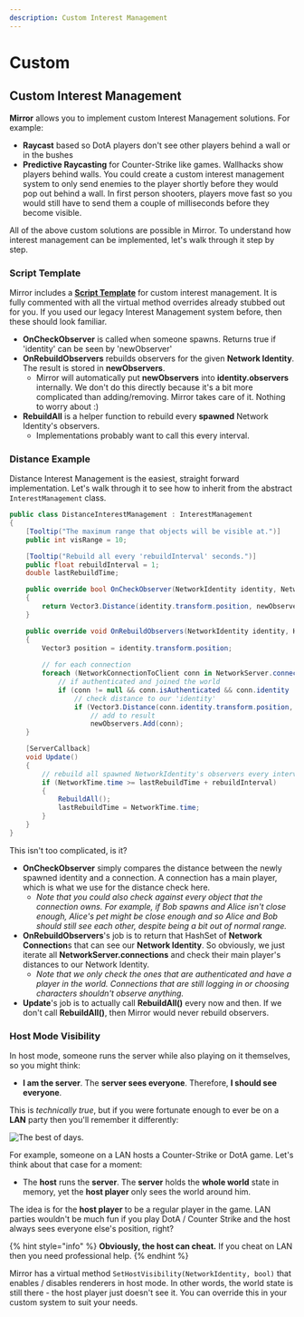 ```yaml
---
description: Custom Interest Management
---
```


# Custom

## Custom Interest Management

**Mirror** allows you to implement custom Interest Management solutions. For example:

* **Raycast** based so DotA players don't see other players behind a wall or in the bushes
* **Predictive Raycasting** for Counter-Strike like games. Wallhacks show players behind walls. You could create a custom interest management system to only send enemies to the player shortly before they would pop out behind a wall. In first person shooters, players move fast so you would still have to send them a couple of milliseconds before they become visible.&#x20;

All of the above custom solutions are possible in Mirror. To understand how interest management can be implemented, let's walk through it step by step.

### Script Template

Mirror includes a [**Script Template**](../general/script-templates.md) for custom interest management.  It is fully commented with all the virtual method overrides already stubbed out for you. If you used our legacy Interest Management system before, then these should look familiar.

* **OnCheckObserver** is called when someone spawns. Returns true if 'identity' can be seen by 'newObserver'
* **OnRebuildObservers** rebuilds observers for the given **Network Identity**. The result is stored in **newObservers**.&#x20;
  * Mirror will automatically put **newObservers** into **identity.observers** internally. We don't do this directly because it's a bit more complicated than adding/removing. Mirror takes care of it. Nothing to worry about :)
* **RebuildAll** is a helper function to rebuild every **spawned** Network Identity's observers.
  * Implementations probably want to call this every interval.

### **Distance** Example

Distance Interest Management is the easiest, straight forward implementation. Let's walk through it to see how to inherit from the abstract `InterestManagement` class.

```csharp
public class DistanceInterestManagement : InterestManagement
{
    [Tooltip("The maximum range that objects will be visible at.")]
    public int visRange = 10;

    [Tooltip("Rebuild all every 'rebuildInterval' seconds.")]
    public float rebuildInterval = 1;
    double lastRebuildTime;

    public override bool OnCheckObserver(NetworkIdentity identity, NetworkConnection newObserver)
    {
        return Vector3.Distance(identity.transform.position, newObserver.identity.transform.position) <= visRange;
    }

    public override void OnRebuildObservers(NetworkIdentity identity, HashSet<NetworkConnection> newObservers, bool initialize)
    {
        Vector3 position = identity.transform.position;
        
        // for each connection
        foreach (NetworkConnectionToClient conn in NetworkServer.connections.Values)
            // if authenticated and joined the world
            if (conn != null && conn.isAuthenticated && conn.identity != null)
                // check distance to our 'identity'
                if (Vector3.Distance(conn.identity.transform.position, position) < visRange)
                    // add to result
                    newObservers.Add(conn);
    }

    [ServerCallback]
    void Update()
    {
        // rebuild all spawned NetworkIdentity's observers every interval
        if (NetworkTime.time >= lastRebuildTime + rebuildInterval)
        {
            RebuildAll();
            lastRebuildTime = NetworkTime.time;
        }
    }
}
```

This isn't too complicated, is it?

* **OnCheckObserver** simply compares the distance between the newly spawned identity and a connection. A connection has a main player, which is what we use for the distance check here.
  * _Note that you could also check against every object that the connection owns. For example, if Bob spawns and Alice isn't close enough, Alice's pet might be close enough and so Alice and Bob should still see each other, despite being a bit out of normal range._
* **OnRebuildObservers**'s job is to return that HashSet of **Network Connection**s that can see our **Network Identity**. So obviously, we just iterate all **NetworkServer.connections** and check their main player's distances to our Network Identity.
  * _Note that we only check the ones that are authenticated and have a player in the world. Connections that are still logging in or choosing characters shouldn't observe anything._
* **Update**'s job is to actually call **RebuildAll()** every now and then. If we don't call **RebuildAll()**, then Mirror would never rebuild observers.&#x20;

### Host Mode Visibility

In host mode, someone runs the server while also playing on it themselves, so you might think:

* **I am the server**. The **server sees everyone**. Therefore, **I should see everyone**.

This is _technically true_, but if you were fortunate enough to ever be on a **LAN** party then you'll remember it differently:

![The best of days.](<../../.gitbook/assets/image (42).png>)

&#x20;For example, someone on a LAN hosts a Counter-Strike or DotA game. Let's think about that case for a moment:

* The **host** runs the **server**. The **server** holds the **whole world** state in memory, yet the **host player** only sees the world around him.

The idea is for the **host player** to be a regular player in the game. LAN parties wouldn't be much fun if you play DotA / Counter Strike and the host always sees everyone else's position, right?

{% hint style="info" %}
**Obviously, the host can cheat.** If you cheat on LAN then you need professional help.
{% endhint %}

Mirror has a virtual method `SetHostVisibility(NetworkIdentity, bool)` that enables / disables renderers in host mode. In other words, the world state is still there - the host player just doesn't see it.  You can override this in your custom system to suit your needs.
